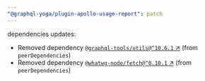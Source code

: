 ```yaml
---
"@graphql-yoga/plugin-apollo-usage-report": patch
---
```

dependencies updates:
  - Removed dependency [`@graphql-tools/utils@^10.6.1` ↗︎](https://www.npmjs.com/package/@graphql-tools/utils/v/10.6.1) (from `peerDependencies`)
  - Removed dependency [`@whatwg-node/fetch@^0.10.1` ↗︎](https://www.npmjs.com/package/@whatwg-node/fetch/v/0.10.1) (from `peerDependencies`)
